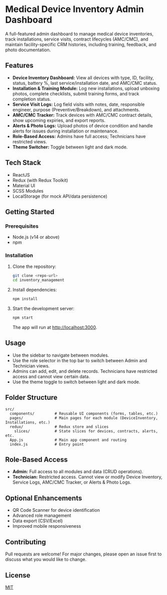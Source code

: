 # Medical Device Inventory Admin Dashboard

A full-featured admin dashboard to manage medical device inventories, track installations, service visits, contract lifecycles (AMC/CMC), and maintain facility-specific CRM histories, including training, feedback, and photo documentation.

## Features
- **Device Inventory Dashboard:** View all devices with type, ID, facility, status, battery %, last service/installation date, and AMC/CMC status.
- **Installation & Training Module:** Log new installations, upload unboxing photos, complete checklists, submit training forms, and track completion status.
- **Service Visit Logs:** Log field visits with notes, date, responsible engineer, purpose (Preventive/Breakdown), and attachments.
- **AMC/CMC Tracker:** Track devices with AMC/CMC contract details, show upcoming expiries, and export reports.
- **Alerts & Photo Logs:** Upload photos of device condition and handle alerts for issues during installation or maintenance.
- **Role-Based Access:** Admins have full access; Technicians have restricted views.
- **Theme Switcher:** Toggle between light and dark mode.

## Tech Stack
- ReactJS
- Redux (with Redux Toolkit)
- Material UI
- SCSS Modules
- LocalStorage (for mock API/data persistence)

## Getting Started

### Prerequisites
- Node.js (v14 or above)
- npm

### Installation
1. Clone the repository:
   ```bash
   git clone <repo-url>
   cd inventory_management
   ```
2. Install dependencies:
   ```bash
   npm install
   ```
3. Start the development server:
   ```bash
   npm start
   ```
   The app will run at [http://localhost:3000](http://localhost:3000).

## Usage
- Use the sidebar to navigate between modules.
- Use the role selector in the top bar to switch between Admin and Technician views.
- Admins can add, edit, and delete records. Technicians have restricted access and cannot view certain data.
- Use the theme toggle to switch between light and dark mode.

## Folder Structure
```
src/
  components/         # Reusable UI components (forms, tables, etc.)
  pages/              # Main pages for each module (DeviceInventory, Installations, etc.)
  redux/              # Redux store and slices
    slices/           # State slices for devices, contracts, alerts, etc.
  App.js              # Main app component and routing
  index.js            # Entry point
```

## Role-Based Access
- **Admin:** Full access to all modules and data (CRUD operations).
- **Technician:** Restricted access. Cannot view or modify Device Inventory, Service Logs, AMC/CMC Tracker, or Alerts & Photo Logs.

## Optional Enhancements
- QR Code Scanner for device identification
- Advanced role management
- Data export (CSV/Excel)
- Improved mobile responsiveness

## Contributing
Pull requests are welcome! For major changes, please open an issue first to discuss what you would like to change.

## License
[MIT](LICENSE)
